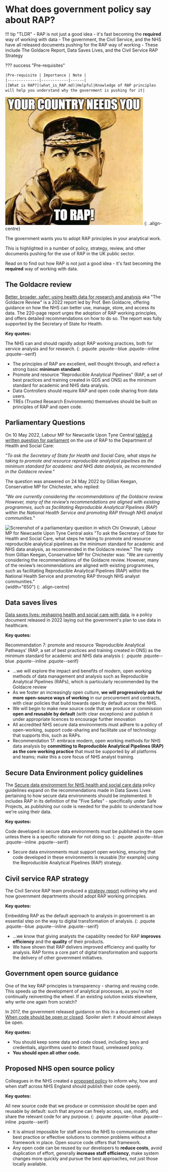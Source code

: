 # What does government policy say about RAP?

!!! tip "TLDR"
    - RAP is not just a good idea - it's fast becoming the **required** way of working with data
    - The government, the Civil Service, and the NHS have all released documents pushing for the RAP way of working
    - These include The Goldacre Report, Data Saves Lives, and the Civil Service RAP Strategy
    
??? success "Pre-requisites"

    |Pre-requisite | Importance | Note |
    |--------------|------------|------|
    |[What is RAP?](what_is_RAP.md)|Helpful|Knowledge of RAP principles will help you understand why the government is pushing for it|

![Image showing a military officer pointing at you. The caption reads: "YOUR COUNTRY NEEDS YOU - TO RAP"](../images/your-country-needs-you-to-rap.jpg)
{: .align-centre}

The government wants you to adopt RAP principles in your analytical work.

This is highlighted in a number of policy, strategy, review, and other documents pushing for the use of RAP in the UK public sector.

Read on to find out how RAP is not just a good idea - it's fast becoming the **required** way of working with data.

## The Goldacre review

[Better, broader, safer: using health data for research and analysis](https://www.gov.uk/government/publications/better-broader-safer-using-health-data-for-research-and-analysis/better-broader-safer-using-health-data-for-research-and-analysis) aka "The Goldacre Review" is a 2022 report led by Prof. Ben Goldacre, offering guidance on how the NHS can better use, manage, store, and access its data. The 220-page report urges the adoption of RAP working principles, and offers detailed recommendations on how to do so. The report was fully supported by the Secretary of State for Health.

**Key quotes:**

The NHS can and should rapidly adopt RAP working practices, both for service analysis and for research.
{: .pquote .pquote--blue .pquote--inline .pquote--serif}

- The principles of RAP are excellent, well thought through, and reflect a strong basic **minimum standard**.
- Promote and resource “Reproducible Analytical Pipelines” (RAP, a set of best practices and training created in GDS and ONS) as the minimum standard for academic and NHS data analysis.
- Data Controllers should require RAP and open code sharing from data users.
- TREs (Trusted Research Environments) themselves should be built on principles of RAP and open code.

## Parliamentary Questions

On 10 May 2022, Labour MP for Newcastle Upon Tyne Central [tabled a written question for parliament](https://questions-statements.parliament.uk/written-questions/detail/2022-05-10/243) on the use of RAP to the Department of Health and Social Care:

*"To ask the Secretary of State for Health and Social Care, what steps he taking to promote and resource reproducible analytical pipelines as the minimum standard for academic and NHS data analysis, as recommended in the Goldacre review."*

The question was answered on 24 May 2022 by Gillian Keegan, Conservative MP for Chichester, who replied:

*"We are currently considering the recommendations of the Goldacre review. However, many of the review’s recommendations are aligned with existing programmes, such as facilitating Reproducible Analytical Pipelines (RAP) within the National Health Service and promoting RAP through NHS analyst communities."*

![Screenshot of a parliamentary question in which Chi Onwurah, Labour MP for Newcastle Upon Tyne Central asks "To ask the Secretary of State for Health and Social Care, what steps he taking to promote and resource reproducible analytical pipelines as the minimum standard for academic and NHS data analysis, as recommended in the Goldacre review." The reply from Gillian Keegan, Conservative MP for Chichester was: "We are currently considering the recommendations of the Goldacre review. However, many of the review’s recommendations are aligned with existing programmes, such as facilitating Reproducible Analytical Pipelines (RAP) within the National Health Service and promoting RAP through NHS analyst communities." ](../images/chi-onwurah-pmq-rap.png){width="650"}
{: .align-centre}

## Data saves lives

[Data saves lives: reshaping health and social care with data](https://www.gov.uk/government/publications/data-saves-lives-reshaping-health-and-social-care-with-data/data-saves-lives-reshaping-health-and-social-care-with-data), is a policy document released in 2022 laying out the government's plan to use data in healthcare.

**Key quotes:**

Recommendation 7: promote and resource ‘Reproducible Analytical Pathways’ (RAP, a set of best practices and training created in ONS) as the minimum standard for academic and NHS data analysis
{: .pquote .pquote--blue .pquote--inline .pquote--serif}

- ...we will explore the impact and benefits of modern, open working methods of data management and analysis such as Reproducible Analytical Pipelines (RAPs), which is particularly recommended by the Goldacre review
- As we foster an increasingly open culture, **we will progressively ask for more open-source ways of working** in our procurement and contracts, with clear policies that build towards open by default across the NHS.
- We will begin to make new source code that we produce or commission **open and reusable by default** (with clear exceptions) and publish it under appropriate licences to encourage further innovation
- All accredited NHS secure data environments must adhere to a policy of open-working, support code-sharing and facilitate use of technology that supports this, such as RAPs.
- Recommendation 17: embrace modern, open working methods for NHS data analysis by **committing to Reproducible Analytical Pipelines (RAP) as the core working practice** that must be supported by all platforms and teams; make this a core focus of NHS analyst training.

## Secure Data Environment policy guidelines

The [Secure data environment for NHS health and social care data](https://www.gov.uk/government/publications/secure-data-environment-policy-guidelines/secure-data-environment-for-nhs-health-and-social-care-data-policy-guidelines) policy guidelines expand on the recommendations made in Data Saves Lives pertaining to how secure data environments should be implemented. It includes RAP in its definition of the "Five Safes" - specifically under Safe Projects, as publishing our code is needed for the public to understand how we're using their data.

**Key quotes:**

Code developed in secure data environments must be published in the open unless there is a specific rationale for not doing so.
{: .pquote .pquote--blue .pquote--inline .pquote--serif}

- Secure data environments must support open working, ensuring that code developed in these environments is reusable [for example] using the Reproducible Analytical Pipelines (RAP) strategy.

## Civil service RAP strategy

The Civil Service RAP team produced a [strategy report](https://analysisfunction.civilservice.gov.uk/policy-store/reproducible-analytical-pipelines-strategy/) outlining why and how government departments should adopt RAP working principles.

**Key quotes:**

Embedding RAP as the default approach to analysis in government is an essential step on the way to digital transformation of analysis.
{: .pquote .pquote--blue .pquote--inline .pquote--serif}

- ...we know that giving analysts the capability needed for RAP **improves efficiency** and the **quality** of their products.
- We have shown that RAP delivers improved efficiency and quality for analysis. RAP forms a core part of digital transformation and supports the delivery of other government initiatives.

## Government open source guidance

One of the key RAP principles is transparency - sharing and reusing code. This speeds up the development of analytical processes, as you're not continually reinventing the wheel. If an existing solution exists elsewhere, why write one again from scratch?

In 2017, the government released guidance on this in a document called [When code should be open or closed](https://www.gov.uk/government/publications/open-source-guidance/when-code-should-be-open-or-closed). Spoiler alert: it should almost always be open.

**Key quotes:**

- You should keep some data and code closed, including: keys and credentials, algorithms used to detect fraud, unreleased policy.
- **You should open all other code.**

## Proposed NHS open source policy

Colleagues in the NHS created a [proposed policy](https://github.com/nhsx/open-source-policy/blob/main/open-source-policy.md) to inform why, how and when staff across NHS England should publish their code openly.

**Key quotes:**

All new source code that we produce or commission should be open and reusable by default: such that anyone can freely access, use, modify, and share the relevant code for any purpose.
{: .pquote .pquote--blue .pquote--inline .pquote--serif}

- It is almost impossible for staff across the NHS to communicate either best practice or effective solutions to common problems without a framework in place. Open source code offers that framework.
- Any open code can be reused by our developers to **reduce costs**, avoid duplication of effort, generally **increase staff efficiency**, make system changes more quickly and pursue the best approaches, not just those locally available.
